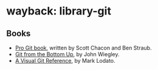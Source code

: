 # wayback: library-git

## Books

- [Pro Git book](https://git-scm.com/book/en/v2), written by Scott Chacon and Ben Straub.
- [Git from the Bottom Up](https://jwiegley.github.io/git-from-the-bottom-up/), by John Wiegley.
- [A Visual Git Reference](https://marklodato.github.io/visual-git-guide/index-en.html), by Mark Lodato.
